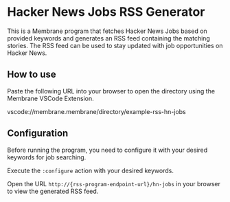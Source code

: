 # Hacker News Jobs RSS Generator

This is a Membrane program that fetches Hacker News Jobs based on provided keywords and generates an RSS feed containing the matching stories. The RSS feed can be used to stay updated with job opportunities on Hacker News.

## How to use

Paste the following URL into your browser to open the directory using the Membrane VSCode Extension.

vscode://membrane.membrane/directory/example-rss-hn-jobs

## Configuration

Before running the program, you need to configure it with your desired keywords for job searching.

Execute the `:configure` action with your desired keywords.

Open the URL `http://{rss-program-endpoint-url}/hn-jobs` in your browser to view the generated RSS feed.
